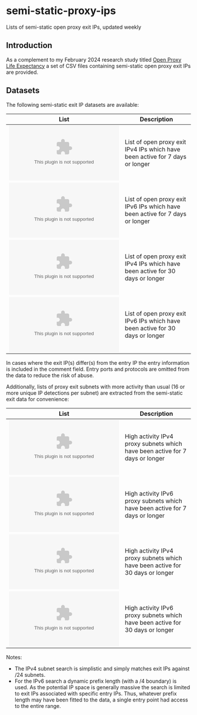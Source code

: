 # semi-static-proxy-ips
Lists of semi-static open proxy exit IPs, updated weekly

## Introduction

As a complement to my February 2024 research study titled <a href="https://mannfred.com/open-proxy-life-expectancy/">Open Proxy Life Expectancy</a> a set of CSV files containing semi-static open proxy exit IPs are provided.

## Datasets

The following semi-static exit IP datasets are available:

| List | Description |
| --- | --- |
| ![proxy_exits_7d_ipv4.csv](https://github.com/mannfredcom/semi-static-proxy-ips/blob/main/proxy_exits_7d_ipv4.csv) | List of open proxy exit IPv4 IPs which have been active for 7 days or longer |
| ![proxy_exits_7d_ipv6.csv](https://github.com/mannfredcom/semi-static-proxy-ips/blob/main/proxy_exits_7d_ipv6.csv) | List of open proxy exit IPv6 IPs which have been active for 7 days or longer |
| ![proxy_exits_30d_ipv4.csv](https://github.com/mannfredcom/semi-static-proxy-ips/blob/main/proxy_exits_30d_ipv4.csv) | List of open proxy exit IPv4 IPs which have been active for 30 days or longer |
| ![proxy_exits_30d_ipv6.csv](https://github.com/mannfredcom/semi-static-proxy-ips/blob/main/proxy_exits_30d_ipv6.csv) | List of open proxy exit IPv6 IPs which have been active for 30 days or longer |

In cases where the exit IP(s) differ(s) from the entry IP the entry information is included in the comment field. Entry ports and protocols are omitted from the data to reduce the risk of abuse.

Additionally, lists of proxy exit subnets with more activity than usual (16 or more unique IP detections per subnet) are extracted from the semi-static exit data for convenience:

| List | Description |
| --- | --- |
| ![proxy_subnets_7d_ipv4.csv](https://github.com/mannfredcom/semi-static-proxy-ips/blob/main/proxy_subnets_7d_ipv4.csv) | High activity IPv4 proxy subnets which have been active for 7 days or longer |
| ![proxy_subnets_7d_ipv6.csv](https://github.com/mannfredcom/semi-static-proxy-ips/blob/main/proxy_subnets_7d_ipv6.csv) | High activity IPv6 proxy subnets which have been active for 7 days or longer |
| ![proxy_subnets_30d_ipv4.csv](https://github.com/mannfredcom/semi-static-proxy-ips/blob/main/proxy_subnets_30d_ipv4.csv) | High activity IPv4 proxy subnets which have been active for 30 days or longer |
| ![proxy_subnets_30d_ipv6.csv](https://github.com/mannfredcom/semi-static-proxy-ips/blob/main/proxy_subnets_30d_ipv6.csv) | High activity IPv6 proxy subnets which have been active for 30 days or longer |

Notes:
- The IPv4 subnet search is simplistic and simply matches exit IPs against /24 subnets.
- For the IPv6 search a dynamic prefix length (with a /4 boundary) is used. As the potential IP space is generally massive the search is limited to exit IPs associated with specific entry IPs. Thus, whatever prefix length may have been fitted to the data, a single entry point had access to the entire range.
